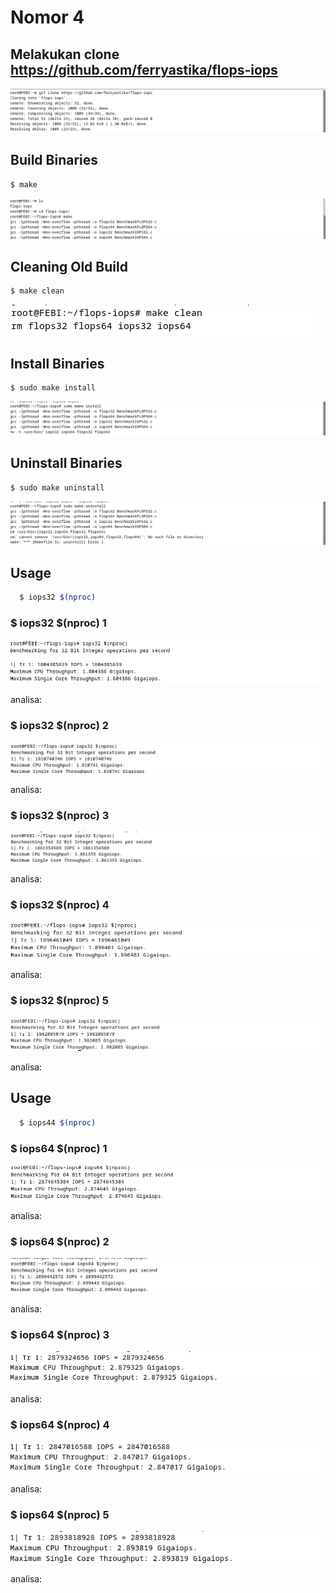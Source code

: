 # Nomor 4

## Melakukan clone https://github.com/ferryastika/flops-iops
  
  ![alt text](https://github.com/febiana0/SysOP24-3123521013/blob/main/Tugas%203/VirtualBox_Debian12%20Desktop%20FEBI_17_03_2024_10_40_31.png?raw=true)

## Build Binaries

```sh
$ make
```
![alt text](https://github.com/febiana0/SysOP24-3123521013/blob/main/Tugas%203/VirtualBox_Debian12%20Desktop%20FEBI_17_03_2024_10_42_50.png?raw=true)

## Cleaning Old Build

```sh
$ make clean
```
![alt text](https://github.com/febiana0/SysOP24-3123521013/blob/main/Tugas%203/makeclean.png?raw=true)

## Install Binaries 

```sh
$ sudo make install
```
![alt text](https://github.com/febiana0/SysOP24-3123521013/blob/main/Tugas%203/install.png?raw=true)

## Uninstall Binaries 

```sh
$ sudo make uninstall
```
![alt text](https://github.com/febiana0/SysOP24-3123521013/blob/main/Tugas%203/uninstall.png?raw=true)

## Usage

```sh
  $ iops32 $(nproc)
```

### $ iops32 $(nproc) 1
  ![alt text](https://github.com/febiana0/SysOP24-3123521013/blob/main/Tugas%203/iops32(1).png?raw=true)
  
  analisa: 

### $ iops32 $(nproc) 2
  ![alt text](https://github.com/febiana0/SysOP24-3123521013/blob/main/Tugas%203/iops32(2).png?raw=true)
  
  analisa: 

### $ iops32 $(nproc) 3
   ![alt text](https://github.com/febiana0/SysOP24-3123521013/blob/main/Tugas%203/iops32(3).png?raw=true)
   
   analisa: 

### $ iops32 $(nproc) 4
  ![alt text](https://github.com/febiana0/SysOP24-3123521013/blob/main/Tugas%203/iops32(4).png?raw=true)
  
  
  analisa: 

### $ iops32 $(nproc) 5
   ![alt text](https://github.com/febiana0/SysOP24-3123521013/blob/main/Tugas%203/iops32(5).png?raw=true)
   
   analisa: 

## Usage

```sh
  $ iops44 $(nproc)
```

### $ iops64 $(nproc) 1
   ![alt text](https://github.com/febiana0/SysOP24-3123521013/blob/main/Tugas%203/iops64(1).png?raw=true)
   
   analisa: 

### $ iops64 $(nproc) 2
   ![alt text](https://github.com/febiana0/SysOP24-3123521013/blob/main/Tugas%203/iops64(2).png?raw=true)
   
   analisa: 

### $ iops64 $(nproc) 3
   ![alt text](https://github.com/febiana0/SysOP24-3123521013/blob/main/Tugas%203/iops64(3).png?raw=true)
   
   analisa: 

### $ iops64 $(nproc) 4
   ![alt text](https://github.com/febiana0/SysOP24-3123521013/blob/main/Tugas%203/iops64(4).png?raw=true)
   
   analisa: 

### $ iops64 $(nproc) 5
   ![alt text](https://github.com/febiana0/SysOP24-3123521013/blob/main/Tugas%203/iops64(5).png?raw=true)
   
   analisa: 




